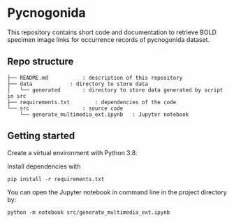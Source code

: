# Pycnogonida

This repository contains short code and documentation to retrieve BOLD specimen image links for occurrence records of pycnogonida dataset.

## Repo structure

```
├── README.md           : description of this repository
├── data            : directory to store data
│   └── generated       : directory to store data generated by script in src
├── requirements.txt        : dependencies of the code
└── src                 : source code
    └── generate_multimedia_ext.ipynb   : Jupyter notebook
```

## Getting started

Create a virtual environment with Python 3.8.

Install dependencies with 

```commandline
pip install -r requirements.txt
```

You can open the Jupyter notebook in command line in the project directory by:

```commandline
python -m notebook src/generate_multimedia_ext.ipynb
```